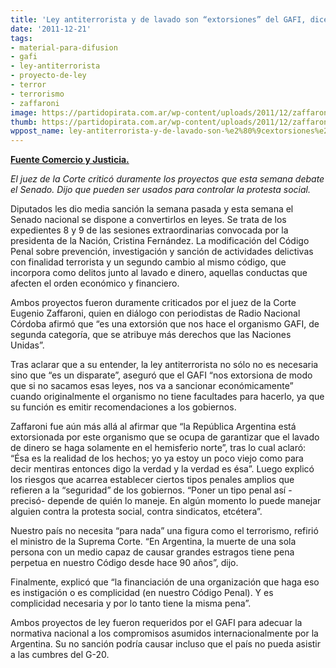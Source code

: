 ```yaml
---
title: 'Ley antiterrorista y de lavado son “extorsiones” del GAFI, dice Zaffaroni '
date: '2011-12-21'
tags:
- material-para-difusion
- gafi
- ley-antiterrorista
- proyecto-de-ley
- terror
- terrorismo
- zaffaroni
image: https://partidopirata.com.ar/wp-content/uploads/2011/12/zaffaroni.jpg
thumb: https://partidopirata.com.ar/wp-content/uploads/2011/12/zaffaroni-150x150.jpg
wppost_name: ley-antiterrorista-y-de-lavado-son-%e2%80%9cextorsiones%e2%80%9d-del-gafi-dice-zaffaroni
---
```


<strong><a href="http://www.comercioyjusticia.com.ar/2011/12/19/ley-antiterrorista-y-de-lavado-son-%E2%80%9Cextorsiones%E2%80%9D-del-gafi-dice-zaffaroni/" target="_blank">Fuente Comercio y Justicia.</a></strong>

<em>El juez de la Corte criticó duramente los proyectos que esta semana debate el Senado. Dijo que pueden ser usados para controlar la protesta social.</em>

Diputados les dio media sanción la semana pasada y esta semana el Senado nacional se dispone a convertirlos en leyes. Se trata de los expedientes 8 y 9 de las sesiones extraordinarias convocada por la presidenta de la Nación, Cristina Fernández. La modificación del Código Penal sobre prevención, investigación y sanción de actividades delictivas con finalidad terrorista y un segundo cambio al mismo código, que incorpora como delitos junto al lavado e dinero, aquellas conductas que afecten el orden económico y financiero.

Ambos proyectos fueron duramente criticados por el juez de la Corte Eugenio Zaffaroni, quien en diálogo con periodistas de Radio Nacional Córdoba afirmó que “es una extorsión que nos hace el organismo GAFI, de segunda categoría, que se atribuye más derechos que las Naciones Unidas”.

Tras aclarar que a su entender, la ley antiterrorista no sólo no es necesaria sino que “es un disparate”, aseguró que el GAFI “nos extorsiona de modo que si no sacamos esas leyes, nos va a sancionar económicamente” cuando originalmente el organismo no tiene facultades para hacerlo, ya que su función es emitir recomendaciones a los gobiernos.

Zaffaroni fue aún más allá al afirmar que “la República Argentina está extorsionada por este organismo que se ocupa de garantizar que el lavado de dinero se haga solamente en el hemisferio norte”, tras lo cual aclaró: “Ésa es la realidad de los hechos; yo ya estoy un poco viejo como para decir mentiras entonces digo la verdad y la verdad es ésa”.
Luego explicó los riesgos que acarrea establecer ciertos tipos penales amplios que refieren a la “seguridad” de los gobiernos. “Poner un tipo penal así -precisó- depende de quién lo maneje. En algún momento lo puede manejar alguien contra la protesta social, contra sindicatos, etcétera”.

Nuestro país no necesita “para nada” una figura como el terrorismo, refirió el ministro de la Suprema Corte. “En Argentina, la muerte de una sola persona con un medio capaz de causar grandes estragos tiene pena perpetua en nuestro Código desde hace 90 años”, dijo.

Finalmente, explicó que “la financiación de una organización que haga eso es instigación o es complicidad (en nuestro Código Penal). Y es complicidad necesaria y por lo tanto tiene la misma pena”.

Ambos proyectos de ley fueron requeridos por el GAFI para adecuar la normativa nacional a los compromisos asumidos internacionalmente por la Argentina. Su no sanción podría causar incluso que el país no pueda asistir a las cumbres del G-20.
